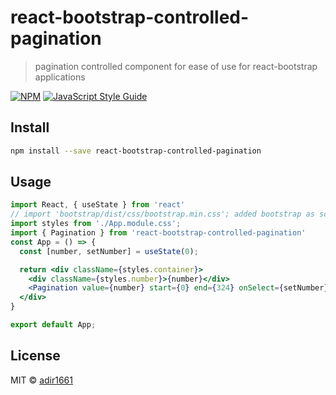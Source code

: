 # react-bootstrap-controlled-pagination

> pagination controlled component for ease of use for react-bootstrap applications 

[![NPM](https://img.shields.io/npm/v/react-bootstrap-controlled-pagination.svg)](https://www.npmjs.com/package/react-bootstrap-controlled-pagination) [![JavaScript Style Guide](https://img.shields.io/badge/code_style-standard-brightgreen.svg)](https://standardjs.com)

## Install

```bash
npm install --save react-bootstrap-controlled-pagination
```

## Usage

```jsx
import React, { useState } from 'react'
// import 'bootstrap/dist/css/bootstrap.min.css'; added bootstrap as script tag in public/index.html
import styles from './App.module.css';
import { Pagination } from 'react-bootstrap-controlled-pagination'
const App = () => {
  const [number, setNumber] = useState(0);

  return <div className={styles.container}>
    <div className={styles.number}>{number}</div>
    <Pagination value={number} start={0} end={324} onSelect={setNumber}/>
  </div>
}

export default App;
```

## License

MIT © [adir1661](https://github.com/adir1661)
